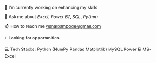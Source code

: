 🔭 I’m currently working on enhancing my skills

💬 Ask me about 𝘌𝘹𝘤𝘦𝘭, 𝘗𝘰𝘸𝘦𝘳 𝘉𝘐, 𝘚𝘘𝘓, 𝘗𝘺𝘵𝘩𝘰𝘯

📫 How to reach me vishalbambode@gmail.com

⚡ Looking for opportunities.


💻 Tech Stacks:
Python (NumPy Pandas Matplotlib)
MySQL 
Power Bi
MS-Excel

<!---
vish313/vish313 is a ✨ special ✨ repository because its `README.md` (this file) appears on your GitHub profile.
You can click the Preview link to take a look at your changes.
--->
